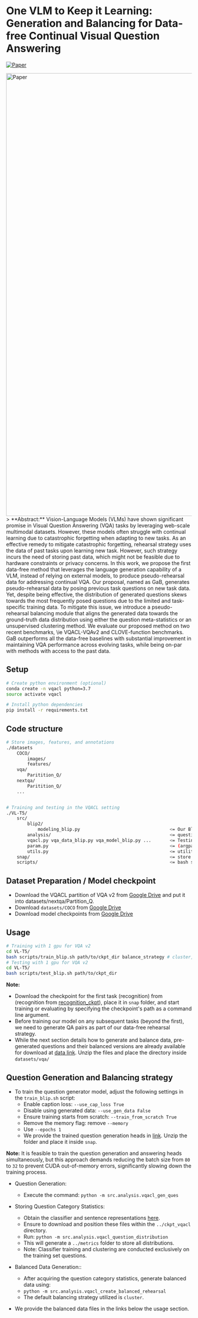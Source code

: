 # One VLM to Keep it Learning: Generation and Balancing for Data-free Continual Visual Question Answering
[![Paper](https://img.shields.io/badge/paper-arxiv.2310.02835-B31B1B.svg)](https://arxiv.org/abs/2411.02210)

<img src="media/method.png" alt="Paper" width="1200">
<div align="left">
> **Abstract:** Vision-Language Models (VLMs) have shown significant promise in Visual Question Answering (VQA) tasks by leveraging web-scale multimodal datasets. However, these models often struggle with continual learning due to catastrophic forgetting when adapting to new tasks. As an effective remedy to mitigate catastrophic forgetting, rehearsal strategy uses the data of past tasks upon learning new task. However, such strategy incurs the need of storing past data, which might not be feasible due to hardware constraints or privacy concerns. In this work, we propose the first data-free method that leverages the language generation capability of a VLM, instead of relying on external models, to produce pseudo-rehearsal data for addressing continual VQA. Our proposal, named as GaB, generates pseudo-rehearsal data by posing previous task questions on new task data. Yet, despite being effective, the distribution of generated questions skews towards the most frequently posed questions due to the limited and task-specific training data. To mitigate this issue, we introduce a pseudo-rehearsal balancing module that aligns the generated data towards the ground-truth data distribution using either the question meta-statistics or an unsupervised clustering method. We evaluate our proposed method on two recent benchmarks, \ie VQACL-VQAv2 and CLOVE-function benchmarks. GaB outperforms all the data-free baselines with substantial improvement in maintaining VQA performance across evolving tasks, while being on-par with methods with access to the past data.
   
## Setup

```bash
# Create python environment (optional)
conda create -n vqacl python=3.7
source activate vqacl

# Install python dependencies
pip install -r requirements.txt
```


## Code structure
```bash
# Store images, features, and annotations
./datasets
    COCO/
        images/
        features/
    vqa/
        Paritition_Q/
    nextqa/
        Paritition_Q/
    ...


# Training and testing in the VQACL setting
./VL-T5/
    src/
        blip2/
        	modeling_blip.py                                  <= Our Blip2 model classes
        analysis/                                             <= question generationa and sampling
        vqacl.py vqa_data_blip.py vqa_model_blip.py ...   	  <= Testing in the VQACL setting
        param.py                                              <= (argparse) configuration
        utils.py                            				  <= utility functions
    snap/                                                     <= store weight checkpoints
    scripts/                                                  <= bash scripts for evaluation
```

## Dataset Preparation / Model checkpoint
- Download the VQACL partition of VQA v2 from [Google Drive](https://drive.google.com/file/d/11gx7AxyeMP1KVuzHErIfNKCLeBWGq3pE/view?usp=share_link) and put it into datasets/nextqa/Partition_Q.
- Download `datasets/COCO` from [Google Drive](https://drive.google.com/drive/folders/1MBBhlkP83VMKS2Qe0SmFfzkHhMpIG5wf?usp=sharing)
- Download model checkpoints from [Google Drive](https://drive.google.com/drive/folders/1Wuqnyo5Rf807te8CXjcgpbMH8vkdeb6M?usp=sharing)

## Usage

```bash
# Training with 1 gpu for VQA v2
cd VL-T5/
bash scripts/train_blip.sh path/to/ckpt_dir balance_strategy # cluster, classifier or unbalanced
# Testing with 1 gpu for VQA v2
cd VL-T5/
bash scripts/test_blip.sh path/to/ckpt_dir
```

**Note:** 
- Download the checkpoint for the first task (recognition) from (recognition from [recognition_ckpt](https://drive.google.com/file/d/1e-s4byIImEEgPlQITw19PtsfHj-mN4Br/view?usp=drive_link)), place it in `snap` folder, and start training or evaluating by specifying the checkpoint's path as a command line argument.
- Before training our model on any subsequent tasks (beyond the first), we need to generate QA pairs as part of our data-free rehearsal strategy.
- While the next section details how to generate and balance data, pre-generated questions and their balanced versions are already available for download at [data link](https://drive.google.com/drive/folders/1LZJ1SDMcl_Rz12pvbBJQwli-dRgulIt5?usp=drive_link). Unzip the files and place the directory inside `datasets/vqa/`


## Question Generation and Balancing strategy

* To train the question generator model, adjust the following settings in the `train_blip.sh` script:
    - Enable caption loss: `--use_cap_loss True`
    - Disable using generated data: `--use_gen_data False`
    - Ensure training starts from scratch: `--train_from_scratch True`
    - Remove the memory flag: remove `--memory`
    - Use `--epochs 1`
    - We provide the trained question generation heads in [link](https://drive.google.com/file/d/1RIn7UjOrIh87Zfgw7Z6BoLV8IouGHGBg/view?usp=sharing). Unzip the folder and place it inside `snap`.

**Note:** It is feasible to train the question generation and answering heads simultaneously, but this approach demands reducing the batch size from `80` to `32` to prevent CUDA out-of-memory errors, significantly slowing down the training process.

* Question Generation:
    - Execute the command: `python -m src.analysis.vqacl_gen_ques`
* Storing Question Category Statistics:
    - Obtain the classifier and sentence representations [here](https://drive.google.com/file/d/1YD3HoHWT7HBzZCDdcnJrUCA30t7oCjno/view?usp=drive_link).
    - Ensure to download and position these files within the `../ckpt_vqacl` directory.
    - Run: `python -m src.analysis.vqacl_question_distribution`
    - This will generate a `../metrics` folder to store all distributions.
    - Note: Classifier training and clustering are conducted exclusively on the training set questions.
 * Balanced Data Generation::
    - After acquiring the question category statistics, generate balanced data using:
    - `python -m src.analysis.vqacl_create_balanced_rehearsal`
    - The default balancing strategy utilized is `cluster`.

* We provide the balanced data files in the links below the usage section.

